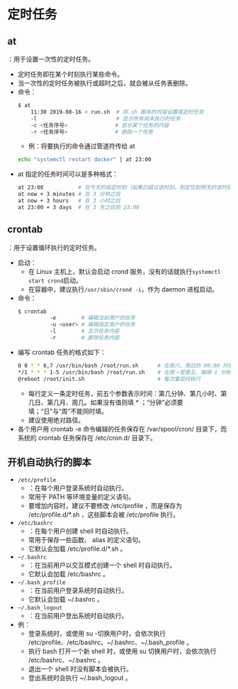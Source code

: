 # 定时任务

## at

：用于设置一次性的定时任务。
- 定时任务即在某个时刻执行某些命令。
- 当一次性的定时任务被执行或超时之后，就会被从任务表删除。
- 命令：
    ```sh
    $ at
        11:30 2019-08-16 < run.sh  # 将.sh 脚本的内容设置成定时任务
        -l                         # 显示所有尚未执行的任务
        -c <任务序号>               # 显示某个任务的内容
        -r <任务序号>               # 删除一个任务
    ```
    - 例：将要执行的命令通过管道符传给 at
    ```sh
    echo "systemctl restart docker" | at 23:00
    ```
- at 指定的任务时间可以是多种格式：
    ```sh
    at 23:00           # 在今天的指定时刻（如果已超过该时刻，则定位到明天的该时刻）
    at now + 3 minutes # 在 3 分钟之后
    at now + 3 hours   # 在 3 小时之后
    at 23:00 + 3 days  # 在 3 天之后的 23:00
    ```

## crontab

：用于设置循环执行的定时任务。
- 启动：
  - 在 Linux 主机上，默认会启动 crond 服务，没有的话就执行`systemctl start crond`启动。
  - 在容器中，建议执行`/usr/sbin/crond -i`，作为 daemon 进程启动。
- 命令：
    ```sh
    $ crontab
              -e        # 编辑当前用户的任务
              -u <user> # 编辑指定用户的任务
              -l        # 显示任务内容
              -r        # 删除任务内容
    ```
- 编写 crontab 任务的格式如下：
    ```sh
    0 0 * * 6,7 /usr/bin/bash /root/run.sh      # 在周六、周日的 00:00 时刻执行任务
    */1 * * * 1-5 /usr/bin/bash /root/run.sh    # 在周一至周五，每隔 1 分钟执行一次任务
    @reboot /root/init.sh                       # 每次重启时执行
    ```
    - 每行定义一条定时任务，前五个参数表示时间：第几分钟、第几小时、第几日、第几月、周几。如果没有值则填 * ；“分钟”必须要填；“日”与“周”不能同时填。
    - 建议使用绝对路径。
- 各个用户用 crontab -e 命令编辑的任务保存在 /var/spool/cron/ 目录下，而系统的 crontab 任务保存在 /etc/cron.d/ 目录下。

## 开机自动执行的脚本

- `/etc/profile`
  - ：在每个用户登录系统时自动执行。
  - 常用于 PATH 等环境变量的定义语句。
  - 要增加内容时，建议不要修改 /etc/profile ，而是保存为 /etc/profile.d/*.sh ，这些脚本会被 /etc/profile 执行。
- `/etc/bashrc`
  - ：在每个用户创建 shell 时自动执行。
  - 常用于保存一些函数、 alias 的定义语句。
  - 它默认会加载 /etc/profile.d/*.sh 。
- `~/.bashrc` 
  - ：在当前用户以交互模式创建一个 shell 时自动执行。
  - 它默认会加载 /etc/bashrc 。
- `~/.bash_profile`
  - ：在当前用户登录系统时自动执行。
  - 它默认会加载 ~/.bashrc 。
- `~/.bash_logout`
  - ：在当前用户登出系统时自动执行。
- 例：
  - 登录系统时，或使用 su -切换用户时，会依次执行 /etc/profile、/etc/bashrc、~/.bashrc、~/.bash_profile 。
  - 执行 bash 打开一个新 shell 时，或使用 su 切换用户时，会依次执行 /etc/bashrc、~/.bashrc 。
  - 退出一个 shell 时没有脚本会被执行。
  - 登出系统时会执行 ~/.bash_logout 。
